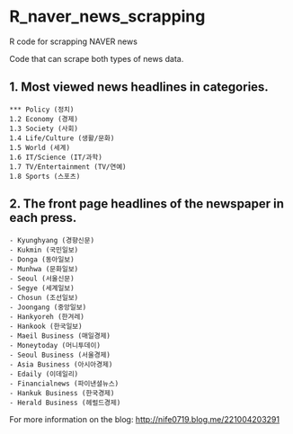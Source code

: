 # R_naver_news_scrapping
R code for scrapping NAVER news

Code that can scrape both types of news data.

## 1. Most viewed news headlines in categories.
    *** Policy (정치)
    1.2 Economy (경제)
    1.3 Society (사회)
    1.4 Life/Culture (생활/문화)
    1.5 World (세계)
    1.6 IT/Science (IT/과학)
    1.7 TV/Entertainment (TV/연예)
    1.8 Sports (스포츠)
 
## 2. The front page headlines of the newspaper in each press.
    - Kyunghyang (경향신문)
    - Kukmin (국민일보)
    - Donga (동아일보)
    - Munhwa (문화일보)
    - Seoul (서울신문)
    - Segye (세계일보)
    - Chosun (조선일보)
    - Joongang (중앙일보)
    - Hankyoreh (한겨레)
    - Hankook (한국일보)
    - Maeil Business (매일경제)
    - Moneytoday (머니투데이)
    - Seoul Business (서울경제)
    - Asia Business (아시아경제)
    - Edaily (이데일리)
    - Financialnews (파이낸셜뉴스)
    - Hankuk Business (한국경제)
    - Herald Business (헤럴드경제)

For more information on the blog: http://nife0719.blog.me/221004203291 
